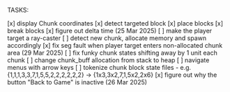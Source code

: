 TASKS:

[x] display Chunk coordinates
[x] detect targeted block
[x] place blocks
[x] break blocks
[x] figure out delta time (25 Mar 2025)
[ ] make the player target a ray-caster
[ ] detect new chunk, allocate memory and spawn accordingly
[x] fix seg fault when player target enters non-allocated chunk area (29 Mar 2025)
[ ] fix funky chunk states shifting away by 1 unit each chunk
[ ] change chunk_buff allocation from stack to heap
[ ] navigate menus with arrow keys
[ ] tokenize chunk block state files
    - e.g. {1,1,1,3,3,7,1,5,5,2,2,2,2,2,2} -> {1x3,3x2,7,1,5x2,2x6}
[x] figure out why the button "Back to Game" is inactive (26 Mar 2025)
